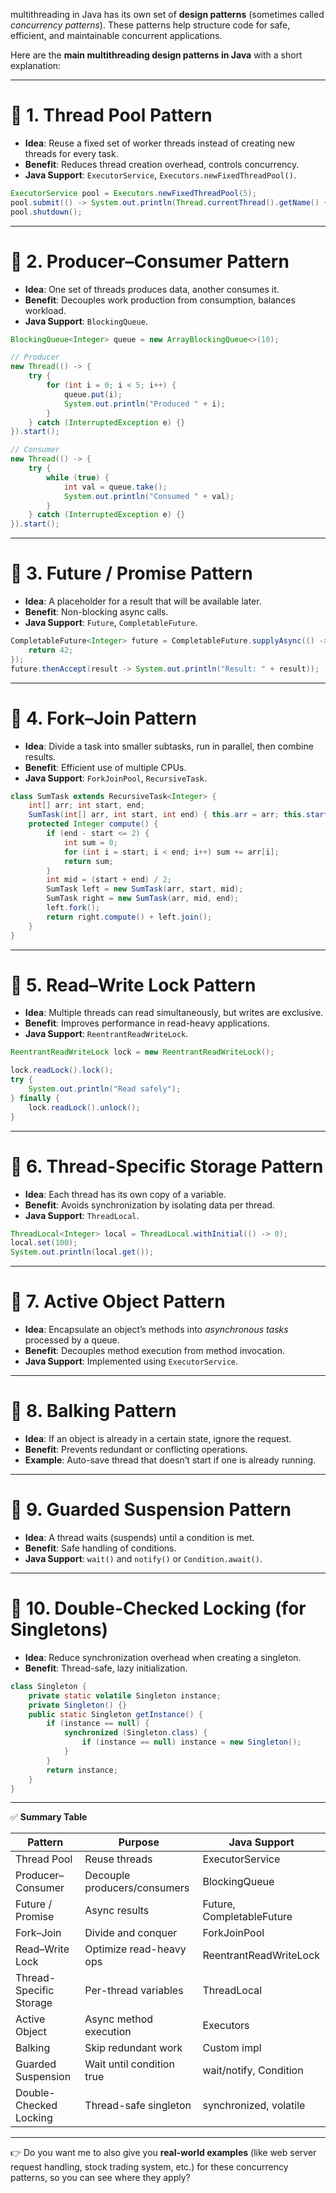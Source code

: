  multithreading in Java has its own set of **design patterns** (sometimes called *concurrency patterns*). These patterns help structure code for safe, efficient, and maintainable concurrent applications.

Here are the **main multithreading design patterns in Java** with a short explanation:

---

# 🔹 1. **Thread Pool Pattern**

* **Idea**: Reuse a fixed set of worker threads instead of creating new threads for every task.
* **Benefit**: Reduces thread creation overhead, controls concurrency.
* **Java Support**: `ExecutorService`, `Executors.newFixedThreadPool()`.

```java
ExecutorService pool = Executors.newFixedThreadPool(5);
pool.submit(() -> System.out.println(Thread.currentThread().getName() + " working"));
pool.shutdown();
```

---

# 🔹 2. **Producer–Consumer Pattern**

* **Idea**: One set of threads produces data, another consumes it.
* **Benefit**: Decouples work production from consumption, balances workload.
* **Java Support**: `BlockingQueue`.

```java
BlockingQueue<Integer> queue = new ArrayBlockingQueue<>(10);

// Producer
new Thread(() -> {
    try {
        for (int i = 0; i < 5; i++) {
            queue.put(i);
            System.out.println("Produced " + i);
        }
    } catch (InterruptedException e) {}
}).start();

// Consumer
new Thread(() -> {
    try {
        while (true) {
            int val = queue.take();
            System.out.println("Consumed " + val);
        }
    } catch (InterruptedException e) {}
}).start();
```

---

# 🔹 3. **Future / Promise Pattern**

* **Idea**: A placeholder for a result that will be available later.
* **Benefit**: Non-blocking async calls.
* **Java Support**: `Future`, `CompletableFuture`.

```java
CompletableFuture<Integer> future = CompletableFuture.supplyAsync(() -> {
    return 42;
});
future.thenAccept(result -> System.out.println("Result: " + result));
```

---

# 🔹 4. **Fork–Join Pattern**

* **Idea**: Divide a task into smaller subtasks, run in parallel, then combine results.
* **Benefit**: Efficient use of multiple CPUs.
* **Java Support**: `ForkJoinPool`, `RecursiveTask`.

```java
class SumTask extends RecursiveTask<Integer> {
    int[] arr; int start, end;
    SumTask(int[] arr, int start, int end) { this.arr = arr; this.start = start; this.end = end; }
    protected Integer compute() {
        if (end - start <= 2) {
            int sum = 0;
            for (int i = start; i < end; i++) sum += arr[i];
            return sum;
        }
        int mid = (start + end) / 2;
        SumTask left = new SumTask(arr, start, mid);
        SumTask right = new SumTask(arr, mid, end);
        left.fork();
        return right.compute() + left.join();
    }
}
```

---

# 🔹 5. **Read–Write Lock Pattern**

* **Idea**: Multiple threads can read simultaneously, but writes are exclusive.
* **Benefit**: Improves performance in read-heavy applications.
* **Java Support**: `ReentrantReadWriteLock`.

```java
ReentrantReadWriteLock lock = new ReentrantReadWriteLock();

lock.readLock().lock();
try {
    System.out.println("Read safely");
} finally {
    lock.readLock().unlock();
}
```

---

# 🔹 6. **Thread-Specific Storage Pattern**

* **Idea**: Each thread has its own copy of a variable.
* **Benefit**: Avoids synchronization by isolating data per thread.
* **Java Support**: `ThreadLocal`.

```java
ThreadLocal<Integer> local = ThreadLocal.withInitial(() -> 0);
local.set(100);
System.out.println(local.get());
```

---

# 🔹 7. **Active Object Pattern**

* **Idea**: Encapsulate an object’s methods into *asynchronous tasks* processed by a queue.
* **Benefit**: Decouples method execution from method invocation.
* **Java Support**: Implemented using `ExecutorService`.

---

# 🔹 8. **Balking Pattern**

* **Idea**: If an object is already in a certain state, ignore the request.
* **Benefit**: Prevents redundant or conflicting operations.
* **Example**: Auto-save thread that doesn’t start if one is already running.

---

# 🔹 9. **Guarded Suspension Pattern**

* **Idea**: A thread waits (suspends) until a condition is met.
* **Benefit**: Safe handling of conditions.
* **Java Support**: `wait()` and `notify()` or `Condition.await()`.

---

# 🔹 10. **Double-Checked Locking (for Singletons)**

* **Idea**: Reduce synchronization overhead when creating a singleton.
* **Benefit**: Thread-safe, lazy initialization.

```java
class Singleton {
    private static volatile Singleton instance;
    private Singleton() {}
    public static Singleton getInstance() {
        if (instance == null) {
            synchronized (Singleton.class) {
                if (instance == null) instance = new Singleton();
            }
        }
        return instance;
    }
}
```

---

✅ **Summary Table**

| Pattern                 | Purpose                      | Java Support              |
| ----------------------- | ---------------------------- | ------------------------- |
| Thread Pool             | Reuse threads                | ExecutorService           |
| Producer–Consumer       | Decouple producers/consumers | BlockingQueue             |
| Future / Promise        | Async results                | Future, CompletableFuture |
| Fork–Join               | Divide and conquer           | ForkJoinPool              |
| Read–Write Lock         | Optimize read-heavy ops      | ReentrantReadWriteLock    |
| Thread-Specific Storage | Per-thread variables         | ThreadLocal               |
| Active Object           | Async method execution       | Executors                 |
| Balking                 | Skip redundant work          | Custom impl               |
| Guarded Suspension      | Wait until condition true    | wait/notify, Condition    |
| Double-Checked Locking  | Thread-safe singleton        | synchronized, volatile    |

---

👉 Do you want me to also give you **real-world examples** (like web server request handling, stock trading system, etc.) for these concurrency patterns, so you can see where they apply?
